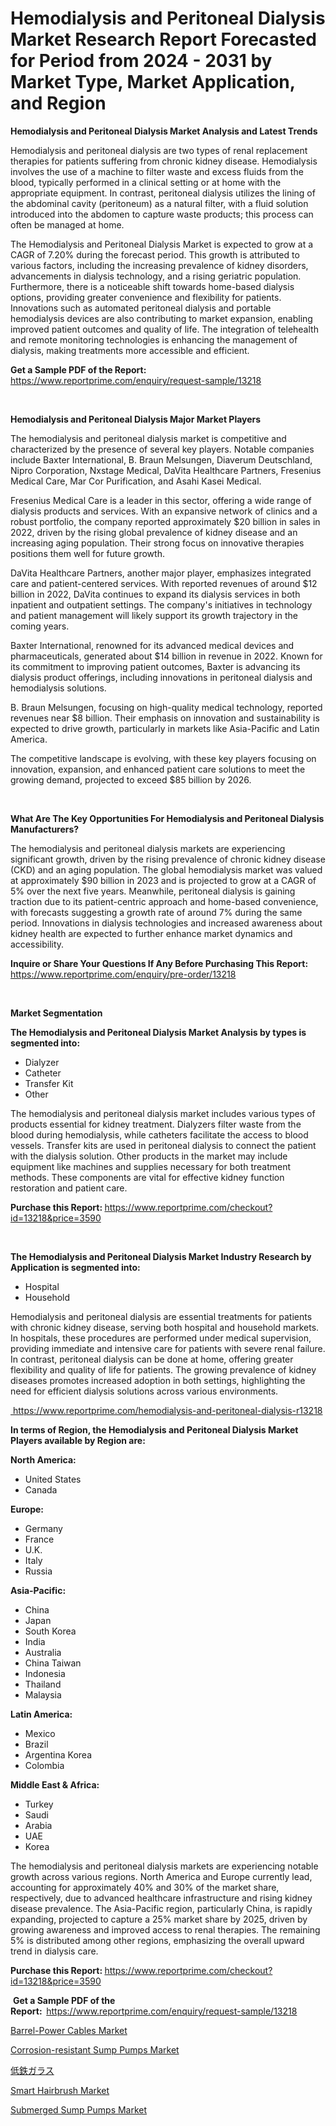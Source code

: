 <p><h1>Hemodialysis and Peritoneal Dialysis Market Research Report Forecasted for Period from 2024 -  2031 by Market Type, Market Application, and Region</h1></p><p><strong>Hemodialysis and Peritoneal Dialysis Market Analysis and Latest Trends</strong></p>
<p><p>Hemodialysis and peritoneal dialysis are two types of renal replacement therapies for patients suffering from chronic kidney disease. Hemodialysis involves the use of a machine to filter waste and excess fluids from the blood, typically performed in a clinical setting or at home with the appropriate equipment. In contrast, peritoneal dialysis utilizes the lining of the abdominal cavity (peritoneum) as a natural filter, with a fluid solution introduced into the abdomen to capture waste products; this process can often be managed at home.</p><p>The Hemodialysis and Peritoneal Dialysis Market is expected to grow at a CAGR of 7.20% during the forecast period. This growth is attributed to various factors, including the increasing prevalence of kidney disorders, advancements in dialysis technology, and a rising geriatric population. Furthermore, there is a noticeable shift towards home-based dialysis options, providing greater convenience and flexibility for patients. Innovations such as automated peritoneal dialysis and portable hemodialysis devices are also contributing to market expansion, enabling improved patient outcomes and quality of life. The integration of telehealth and remote monitoring technologies is enhancing the management of dialysis, making treatments more accessible and efficient.</p></p>
<p><strong>Get a Sample PDF of the Report:&nbsp;</strong> <a href="https://www.reportprime.com/enquiry/request-sample/13218">https://www.reportprime.com/enquiry/request-sample/13218</a></p>
<p>&nbsp;</p>
<p><strong>Hemodialysis and Peritoneal Dialysis Major Market Players</strong></p>
<p><p>The hemodialysis and peritoneal dialysis market is competitive and characterized by the presence of several key players. Notable companies include Baxter International, B. Braun Melsungen, Diaverum Deutschland, Nipro Corporation, Nxstage Medical, DaVita Healthcare Partners, Fresenius Medical Care, Mar Cor Purification, and Asahi Kasei Medical.</p><p>Fresenius Medical Care is a leader in this sector, offering a wide range of dialysis products and services. With an expansive network of clinics and a robust portfolio, the company reported approximately $20 billion in sales in 2022, driven by the rising global prevalence of kidney disease and an increasing aging population. Their strong focus on innovative therapies positions them well for future growth.</p><p>DaVita Healthcare Partners, another major player, emphasizes integrated care and patient-centered services. With reported revenues of around $12 billion in 2022, DaVita continues to expand its dialysis services in both inpatient and outpatient settings. The company's initiatives in technology and patient management will likely support its growth trajectory in the coming years.</p><p>Baxter International, renowned for its advanced medical devices and pharmaceuticals, generated about $14 billion in revenue in 2022. Known for its commitment to improving patient outcomes, Baxter is advancing its dialysis product offerings, including innovations in peritoneal dialysis and hemodialysis solutions.</p><p>B. Braun Melsungen, focusing on high-quality medical technology, reported revenues near $8 billion. Their emphasis on innovation and sustainability is expected to drive growth, particularly in markets like Asia-Pacific and Latin America.</p><p>The competitive landscape is evolving, with these key players focusing on innovation, expansion, and enhanced patient care solutions to meet the growing demand, projected to exceed $85 billion by 2026.</p></p>
<p>&nbsp;</p>
<p><strong>What Are The Key Opportunities For Hemodialysis and Peritoneal Dialysis Manufacturers?</strong></p>
<p><p>The hemodialysis and peritoneal dialysis markets are experiencing significant growth, driven by the rising prevalence of chronic kidney disease (CKD) and an aging population. The global hemodialysis market was valued at approximately $90 billion in 2023 and is projected to grow at a CAGR of 5% over the next five years. Meanwhile, peritoneal dialysis is gaining traction due to its patient-centric approach and home-based convenience, with forecasts suggesting a growth rate of around 7% during the same period. Innovations in dialysis technologies and increased awareness about kidney health are expected to further enhance market dynamics and accessibility.</p></p>
<p><strong>Inquire or Share Your Questions If Any Before Purchasing This Report:</strong> <a href="https://www.reportprime.com/enquiry/pre-order/13218">https://www.reportprime.com/enquiry/pre-order/13218</a></p>
<p>&nbsp;</p>
<p><strong>Market Segmentation</strong></p>
<p><strong>The Hemodialysis and Peritoneal Dialysis Market Analysis by types is segmented into:</strong></p>
<p><ul><li>Dialyzer</li><li>Catheter</li><li>Transfer Kit</li><li>Other</li></ul></p>
<p><p>The hemodialysis and peritoneal dialysis market includes various types of products essential for kidney treatment. Dialyzers filter waste from the blood during hemodialysis, while catheters facilitate the access to blood vessels. Transfer kits are used in peritoneal dialysis to connect the patient with the dialysis solution. Other products in the market may include equipment like machines and supplies necessary for both treatment methods. These components are vital for effective kidney function restoration and patient care.</p></p>
<p><strong>Purchase this Report:&nbsp;</strong><a href="https://www.reportprime.com/checkout?id=13218&price=3590">https://www.reportprime.com/checkout?id=13218&price=3590</a></p>
<p>&nbsp;</p>
<p><strong>The Hemodialysis and Peritoneal Dialysis Market Industry Research by Application is segmented into:</strong></p>
<p><ul><li>Hospital</li><li>Household</li></ul></p>
<p><p>Hemodialysis and peritoneal dialysis are essential treatments for patients with chronic kidney disease, serving both hospital and household markets. In hospitals, these procedures are performed under medical supervision, providing immediate and intensive care for patients with severe renal failure. In contrast, peritoneal dialysis can be done at home, offering greater flexibility and quality of life for patients. The growing prevalence of kidney diseases promotes increased adoption in both settings, highlighting the need for efficient dialysis solutions across various environments.</p></p>
<p><a href="https://www.reportprime.com/hemodialysis-and-peritoneal-dialysis-r13218">&nbsp;https://www.reportprime.com/hemodialysis-and-peritoneal-dialysis-r13218</a></p>
<p><strong>In terms of Region, the Hemodialysis and Peritoneal Dialysis Market Players available by Region are:</strong></p>
<p>
    <p> <strong> North America: </strong>
        <ul>
            <li>United States</li>
            <li>Canada</li>
        </ul>
        </p> 
    <p> <strong> Europe: </strong>
        <ul>
            <li>Germany</li>
            <li>France</li>
            <li>U.K.</li>
            <li>Italy</li>
            <li>Russia</li>
        </ul>
        </p> 
    <p> <strong> Asia-Pacific: </strong>
        <ul>
            <li>China</li>
            <li>Japan</li>
            <li>South Korea</li>
            <li>India</li>
            <li>Australia</li>
            <li>China Taiwan</li>
            <li>Indonesia</li>
            <li>Thailand</li>
            <li>Malaysia</li>
        </ul>
        </p> 
    <p> <strong> Latin America: </strong>
        <ul>
            <li>Mexico</li>
            <li>Brazil</li>
            <li>Argentina Korea</li>
            <li>Colombia</li>
        </ul>
        </p> 
    <p> <strong> Middle East & Africa: </strong>
        <ul>
            <li>Turkey</li>
            <li>Saudi</li>
            <li>Arabia</li>
            <li>UAE</li>
            <li>Korea</li>
        </ul>
    </p>
    </p>
<p><p>The hemodialysis and peritoneal dialysis markets are experiencing notable growth across various regions. North America and Europe currently lead, accounting for approximately 40% and 30% of the market share, respectively, due to advanced healthcare infrastructure and rising kidney disease prevalence. The Asia-Pacific region, particularly China, is rapidly expanding, projected to capture a 25% market share by 2025, driven by growing awareness and improved access to renal therapies. The remaining 5% is distributed among other regions, emphasizing the overall upward trend in dialysis care.</p></p>
<p><strong>Purchase this Report: </strong><a href="https://www.reportprime.com/checkout?id=13218&price=3590">https://www.reportprime.com/checkout?id=13218&price=3590</a></p>
<p>&nbsp;<strong>Get a Sample PDF of the Report:&nbsp;&nbsp;</strong><a href="https://www.reportprime.com/enquiry/request-sample/13218">https://www.reportprime.com/enquiry/request-sample/13218</a></p>
<p><strong></strong></p>
<p><p><a href="https://issuu.com/reportprime-2/docs/barrel-power-cables-market-size-203_5be1c96e3a5bc2">Barrel-Power Cables Market</a></p><p><a href="https://medium.com/@rontaybrewer02024/corrosion-resistant-sump-pumps-market-trends-and-regional-insights-forecasted-for-period-from-2024-32892a5b7177">Corrosion-resistant Sump Pumps Market</a></p><p><a href="https://medium.com/@tubbs463/low-iron-glass-market-%E3%81%AE%E3%82%B0%E3%83%AD%E3%83%BC%E3%83%90%E3%83%AB%E5%B8%82%E5%A0%B4%E6%A6%82%E8%A6%81%E3%81%AF-%E4%B8%96%E7%95%8C%E3%81%8A%E3%82%88%E3%81%B3%E4%B8%BB%E8%A6%81%E5%B8%82%E5%A0%B4%E3%81%AB%E3%81%8A%E3%81%91%E3%82%8B%E6%A5%AD%E7%95%8C%E3%81%AB%E5%BD%B1%E9%9F%BF%E3%82%92%E4%B8%8E%E3%81%88%E3%82%8B%E4%B8%BB%E8%A6%81%E3%81%AA%E3%83%88%E3%83%AC%E3%83%B3%E3%83%89%E3%81%AB%E3%81%A4%E3%81%84%E3%81%A6-%E7%8B%AC%E8%87%AA%E3%81%AE%E8%A6%96%E7%82%B9%E3%82%92%E6%8F%90%E4%BE%9B%E3%81%97%E3%81%BE%E3%81%99-997c0103905a">低鉄ガラス</a></p><p><a href="https://www.linkedin.com/pulse/what-driving-global-smart-hairbrush-market-dive-trends-applications-qh91f?trackingId=1XC5XERlQAqfRw0KX3zJyQ%3D%3D">Smart Hairbrush Market</a></p><p><a href="https://medium.com/@rontaybrewer02024/global-perspectives-on-submerged-sump-pumps-market-trends-and-forecast-2024-2031-ab619b1db3c1">Submerged Sump Pumps Market</a></p></p>